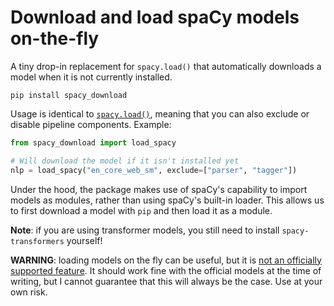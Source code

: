 # Download and load spaCy models on-the-fly

A tiny drop-in replacement for `spacy.load()` that automatically downloads a model when it is not currently installed.

```shell
pip install spacy_download
```

Usage is identical to [`spacy.load()`](https://spacy.io/api/top-level/#spacy.load), meaning that you can also exclude
or disable pipeline components. Example:

```python
from spacy_download import load_spacy

# Will download the model if it isn't installed yet
nlp = load_spacy("en_core_web_sm", exclude=["parser", "tagger"])  
```

Under the hood, the package makes use of spaCy's capability to import models as modules, rather than using spaCy's
built-in loader. This allows us to first download a model with `pip` and then load it as a module.

**Note**: if you are using transformer models, you still need to install `spacy-transformers` yourself!

**WARNING**: loading models on the fly can be useful, but it is
[not an officially supported feature](https://github.com/explosion/spaCy/discussions/10608). It should work fine with
the official models at the time of writing, but I cannot guarantee that this will always be the case.
Use at your own risk.
